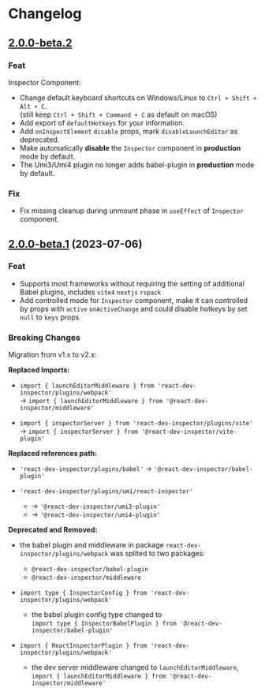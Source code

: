 # Changelog


## [2.0.0-beta.2](https://github.com/zthxxx/react-dev-inspector/compare/v2.0.0-beta.1...v2.0.0-beta.2)

### Feat

Inspector Component:

- Change default keyboard shortcuts on Windows/Linux to `Ctrl + Shift + Alt + C`. <br/>
  (still keep `Ctrl + Shift + Command + C` as default on macOS)
- Add export of `defaultHotkeys` for your information.
- Add `onInspectElement` `disable` props, mark `disableLaunchEditor` as deprecated.
- Make automatically **disable** the `Inspector` component in **production** mode by default.
- The Umi3/Umi4 plugin no longer adds babel-plugin in **production** mode by default.

### Fix

- Fix missing cleanup during unmount phase in `useEffect` of `Inspector` component.


## [2.0.0-beta.1](https://github.com/zthxxx/react-dev-inspector/compare/v1.9.0...v2.0.0-beta.1) (2023-07-06)

### Feat

- Supports most frameworks without requiring the setting of additional Babel plugins, includes `vite4` `nextjs` `rspack`
- Add controlled mode for `Inspector` component,
  make it can controlled by props with `active` `onActiveChange`
  and could disable hotkeys by set `null` to `keys` props

### Breaking Changes

Migration from v1.x to v2.x:

**Replaced Imports:**

- `import { launchEditorMiddleware } from 'react-dev-inspector/plugins/webpack'` <br/>
  -> `import { launchEditorMiddleware } from '@react-dev-inspector/middleware'`

- `import { inspectorServer } from 'react-dev-inspector/plugins/vite'` <br/>
  -> `import { inspectorServer } from '@react-dev-inspector/vite-plugin'`

**Replaced references path:**

- `'react-dev-inspector/plugins/babel'` -> `'@react-dev-inspector/babel-plugin'`

- `'react-dev-inspector/plugins/umi/react-inspector'`
  - -> `'@react-dev-inspector/umi3-plugin'`
  - -> `'@react-dev-inspector/umi4-plugin'`


**Deprecated and Removed:**

- the babel plugin and middleware in package `react-dev-inspector/plugins/webpack` was splited to two packages:
  - `@react-dev-inspector/babel-plugin`
  - `@react-dev-inspector/middleware`

- `import type { InspectorConfig } from 'react-dev-inspector/plugins/webpack'`
  - the babel plugin config type changed to <br/>
    `import type { InspectorBabelPlugin } from '@react-dev-inspector/babel-plugin'`

- `import { ReactInspectorPlugin } from 'react-dev-inspector/plugins/webpack'`
  - the dev server middleware changed to `launchEditorMiddleware`, <br/>
    `import { launchEditorMiddleware } from '@react-dev-inspector/middleware'`
